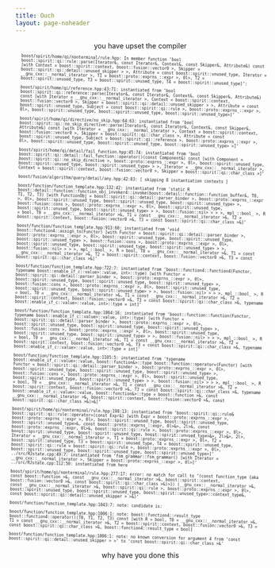 ```yaml
---
title: Ouch
layout: page-noheader
---
```


<style>
.main {
    text-align: center;
    position: relative;
}
.main h1 {
    transition: 300ms font-size;
    font-size: 150pt;
}
div.main div.admonition {
    position: fixed;
    top: 200px;
    left: 25px;
    right: 25px;
    transform: translateY(55px) rotate(5deg);
    margin: 0;
    animation: 500ms stamp both linear 1s;
    z-index: 10;
}

@keyframes stamp {
    from {
        opacity: 0;
        transform: scale(10);
    }
    10% {
        opacity: 1;
    }
    to {}
}

div.main div.admonition h1,
div.main div.admonition p {
    text-align: center;
}

@media (max-width: 415px) {
    div.main div.admonition h1 {
        font-size: 72pt;
    }
}
</style>

<div class='main' markdown='1'>

<div class="admonition" markdown='1'>
# 404

We couldn't find the page you were looking for.

You probably meant to go somewhere else.

Click a link above to try a different page
</div>


<p>you have upset the compiler</p>

</div>

<style>
    .code {
        font-size: 6pt;
        white-space: pre-line;
        text-align: left;
        animation: 300ms shake1 linear infinite;
    }

    @keyframes shake1 {
        2% {
            transform: translate(0.5px, -1.5px) rotate(-0.5deg);
        }
        4% {
            transform: translate(0.5px, 1.5px) rotate(1.5deg);
        }
        6% {
            transform: translate(1.5px, 1.5px) rotate(1.5deg);
        }
        8% {
            transform: translate(2.5px, 1.5px) rotate(0.5deg);
        }
        10% {
            transform: translate(0.5px, 2.5px) rotate(0.5deg);
        }
        12% {
            transform: translate(1.5px, 1.5px) rotate(0.5deg);
        }
        14% {
            transform: translate(0.5px, 0.5px) rotate(0.5deg);
        }
        16% {
            transform: translate(-1.5px, -0.5px) rotate(1.5deg);
        }
        18% {
            transform: translate(0.5px, 0.5px) rotate(1.5deg);
        }
        20% {
            transform: translate(2.5px, 2.5px) rotate(1.5deg);
        }
        22% {
            transform: translate(0.5px, -1.5px) rotate(1.5deg);
        }
        24% {
            transform: translate(-1.5px, 1.5px) rotate(-0.5deg);
        }
        26% {
            transform: translate(1.5px, 0.5px) rotate(1.5deg);
        }
        28% {
            transform: translate(-0.5px, -0.5px) rotate(-0.5deg);
        }
        30% {
            transform: translate(1.5px, -0.5px) rotate(-0.5deg);
        }
        32% {
            transform: translate(2.5px, -1.5px) rotate(1.5deg);
        }
        34% {
            transform: translate(2.5px, 2.5px) rotate(-0.5deg);
        }
        36% {
            transform: translate(0.5px, -1.5px) rotate(0.5deg);
        }
        38% {
            transform: translate(2.5px, -0.5px) rotate(-0.5deg);
        }
        40% {
            transform: translate(-0.5px, 2.5px) rotate(0.5deg);
        }
        42% {
            transform: translate(-1.5px, 2.5px) rotate(0.5deg);
        }
        44% {
            transform: translate(-1.5px, 1.5px) rotate(0.5deg);
        }
        46% {
            transform: translate(1.5px, -0.5px) rotate(-0.5deg);
        }
        48% {
            transform: translate(2.5px, -0.5px) rotate(0.5deg);
        }
        50% {
            transform: translate(-1.5px, 1.5px) rotate(0.5deg);
        }
        52% {
            transform: translate(-0.5px, 1.5px) rotate(0.5deg);
        }
        54% {
            transform: translate(-1.5px, 1.5px) rotate(0.5deg);
        }
        56% {
            transform: translate(0.5px, 2.5px) rotate(1.5deg);
        }
        58% {
            transform: translate(2.5px, 2.5px) rotate(0.5deg);
        }
        60% {
            transform: translate(2.5px, -1.5px) rotate(1.5deg);
        }
        62% {
            transform: translate(-1.5px, 0.5px) rotate(1.5deg);
        }
        64% {
            transform: translate(-1.5px, 1.5px) rotate(1.5deg);
        }
        66% {
            transform: translate(0.5px, 2.5px) rotate(1.5deg);
        }
        68% {
            transform: translate(2.5px, -1.5px) rotate(1.5deg);
        }
        70% {
            transform: translate(2.5px, 2.5px) rotate(0.5deg);
        }
        72% {
            transform: translate(-0.5px, -1.5px) rotate(1.5deg);
        }
        74% {
            transform: translate(-1.5px, 2.5px) rotate(1.5deg);
        }
        76% {
            transform: translate(-1.5px, 2.5px) rotate(1.5deg);
        }
        78% {
            transform: translate(-1.5px, 2.5px) rotate(0.5deg);
        }
        80% {
            transform: translate(-1.5px, 0.5px) rotate(-0.5deg);
        }
        82% {
            transform: translate(-1.5px, 0.5px) rotate(-0.5deg);
        }
        84% {
            transform: translate(-0.5px, 0.5px) rotate(1.5deg);
        }
        86% {
            transform: translate(2.5px, 1.5px) rotate(0.5deg);
        }
        88% {
            transform: translate(-1.5px, 0.5px) rotate(1.5deg);
        }
        90% {
            transform: translate(-1.5px, -0.5px) rotate(-0.5deg);
        }
        92% {
            transform: translate(-1.5px, -1.5px) rotate(1.5deg);
        }
        94% {
            transform: translate(0.5px, 0.5px) rotate(-0.5deg);
        }
        96% {
            transform: translate(2.5px, -0.5px) rotate(-0.5deg);
        }
        98% {
            transform: translate(-1.5px, -1.5px) rotate(-0.5deg);
        }
    }
</style>

<pre class='code'>boost/spirit/home/qi/nonterminal/rule.hpp: In member function ‘bool boost::spirit::qi::rule::parse(Iterator&, const Iterator&, Context&, const Skipper&, Attribute&) const [with Context = boost::spirit::context, boost::fusion::vector0 >, Skipper = boost::spirit::qi::detail::unused_skipper > >, Attribute = const boost::spirit::unused_type, Iterator = __gnu_cxx::__normal_iterator >, T1 = boost::proto::exprns_::expr >, 0l>, T2 = boost::spirit::unused_type, T3 = boost::spirit::unused_type, T4 = boost::spirit::unused_type]’:

    boost/spirit/home/qi/reference.hpp:43:71:   instantiated from ‘bool boost::spirit::qi::reference::parse(Iterator&, const Iterator&, Context&, const Skipper&, Attribute&) const [with Iterator = __gnu_cxx::__normal_iterator >, Context = boost::spirit::context, boost::fusion::vector0 >, Skipper = boost::spirit::qi::detail::unused_skipper > >, Attribute = const boost::spirit::unused_type, Subject = const boost::spirit::qi::rule >, boost::proto::exprns_::expr >, 0l>, boost::spirit::unused_type, boost::spirit::unused_type, boost::spirit::unused_type>]’

    boost/spirit/home/qi/directive/no_skip.hpp:64:63:   instantiated from ‘bool boost::spirit::qi::no_skip_directive::parse(Iterator&, const Iterator&, Context&, const Skipper&, Attribute&) const [with Iterator = __gnu_cxx::__normal_iterator >, Context = boost::spirit::context, boost::fusion::vector0 >, Skipper = boost::spirit::qi::char_class >, Attribute = const boost::spirit::unused_type, Subject = boost::spirit::qi::reference >, boost::proto::exprns_::expr >, 0l>, boost::spirit::unused_type, boost::spirit::unused_type, boost::spirit::unused_type> >]’

    boost/spirit/home/qi/detail/fail_function.hpp:45:74:   instantiated from ‘bool boost::spirit::qi::detail::fail_function::operator()(const Component&) const [with Component = boost::spirit::qi::no_skip_directive >, boost::proto::exprns_::expr >, 0l>, boost::spirit::unused_type, boost::spirit::unused_type, boost::spirit::unused_type> > >, Iterator = __gnu_cxx::__normal_iterator >, Context = boost::spirit::context, boost::fusion::vector0 >, Skipper = boost::spirit::qi::char_class >]’

    boost/fusion/algorithm/query/detail/any.hpp:42:83:   [ skipping 8 instantiation contexts ]

    boost/function/function_template.hpp:132:42:   instantiated from ‘static R boost::detail::function::function_obj_invoker4::invoke(boost::detail::function::function_buffer&, T0, T1, T2, T3) [with FunctionObj = boost::spirit::qi::detail::parser_binder >, boost::proto::exprns_::expr >, 0l>, boost::spirit::unused_type, boost::spirit::unused_type, boost::spirit::unused_type> >, boost::fusion::cons >, boost::proto::exprns_::expr >, 0l>, boost::spirit::unused_type, boost::spirit::unused_type, boost::spirit::unused_type> > >, boost::fusion::nil> > > >, mpl_::bool_ >, R = bool, T0 = __gnu_cxx::__normal_iterator >&, T1 = const __gnu_cxx::__normal_iterator >&, T2 = boost::spirit::context, boost::fusion::vector0 >&, T3 = const boost::spirit::qi::char_class >&]’

    boost/function/function_template.hpp:913:60:   instantiated from ‘void boost::function4::assign_to(Functor) [with Functor = boost::spirit::qi::detail::parser_binder >, boost::proto::exprns_::expr >, 0l>, boost::spirit::unused_type, boost::spirit::unused_type, boost::spirit::unused_type> >, boost::fusion::cons >, boost::proto::exprns_::expr >, 0l>, boost::spirit::unused_type, boost::spirit::unused_type, boost::spirit::unused_type> > >, boost::fusion::nil> > > >, mpl_::bool_ >, R = bool, T0 = __gnu_cxx::__normal_iterator >&, T1 = const __gnu_cxx::__normal_iterator >&, T2 = boost::spirit::context, boost::fusion::vector0 >&, T3 = const boost::spirit::qi::char_class >&]’

    boost/function/function_template.hpp:722:7:   instantiated from ‘boost::function4::function4(Functor, typename boost::enable_if_c::value>::value, int>::type) [with Functor = boost::spirit::qi::detail::parser_binder >, boost::proto::exprns_::expr >, 0l>, boost::spirit::unused_type, boost::spirit::unused_type, boost::spirit::unused_type> >, boost::fusion::cons >, boost::proto::exprns_::expr >, 0l>, boost::spirit::unused_type, boost::spirit::unused_type, boost::spirit::unused_type> > >, boost::fusion::nil> > > >, mpl_::bool_ >, R = bool, T0 = __gnu_cxx::__normal_iterator >&, T1 = const __gnu_cxx::__normal_iterator >&, T2 = boost::spirit::context, boost::fusion::vector0 >&, T3 = const boost::spirit::qi::char_class >&, typename boost::enable_if_c::value>::value, int>::type = int]’

    boost/function/function_template.hpp:1064:16:   instantiated from ‘boost::function::function(Functor, typename boost::enable_if_c::value>::value, int>::type) [with Functor = boost::spirit::qi::detail::parser_binder >, boost::proto::exprns_::expr >, 0l>, boost::spirit::unused_type, boost::spirit::unused_type, boost::spirit::unused_type> >, boost::fusion::cons >, boost::proto::exprns_::expr >, 0l>, boost::spirit::unused_type, boost::spirit::unused_type, boost::spirit::unused_type> > >, boost::fusion::nil> > > >, mpl_::bool_ >, R = bool, T0 = __gnu_cxx::__normal_iterator >&, T1 = const __gnu_cxx::__normal_iterator >&, T2 = boost::spirit::context, boost::fusion::vector0 >&, T3 = const boost::spirit::qi::char_class >&, typename boost::enable_if_c::value>::value, int>::type = int]’

    boost/function/function_template.hpp:1105:5:   instantiated from ‘typename boost::enable_if_c::value>::value, boost::function&>::type boost::function::operator=(Functor) [with Functor = boost::spirit::qi::detail::parser_binder >, boost::proto::exprns_::expr >, 0l>, boost::spirit::unused_type, boost::spirit::unused_type, boost::spirit::unused_type> >, boost::fusion::cons >, boost::proto::exprns_::expr >, 0l>, boost::spirit::unused_type, boost::spirit::unused_type, boost::spirit::unused_type> > >, boost::fusion::nil> > > >, mpl_::bool_ >, R = bool, T0 = __gnu_cxx::__normal_iterator >&, T1 = const __gnu_cxx::__normal_iterator >&, T2 = boost::spirit::context, boost::fusion::vector0 >&, T3 = const boost::spirit::qi::char_class >&, typename boost::enable_if_c::value>::value, boost::function&>::type = boost::function >&, const __gnu_cxx::__normal_iterator >&, boost::spirit::context, boost::fusion::vector0 >&, const boost::spirit::qi::char_class >&)>&]’

    boost/spirit/home/qi/nonterminal/rule.hpp:198:13:   instantiated from ‘boost::spirit::qi::rule& boost::spirit::qi::rule::operator=(const Expr&) [with Expr = boost::proto::exprns_::expr >, boost::proto::exprns_::expr >, 0l>, boost::spirit::unused_type, boost::spirit::unused_type, boost::spirit::unused_type>&, const boost::proto::exprns_::expr, 0l>&>, 2l>&, const boost::proto::exprns_::expr, 0l>&, boost::spirit::qi::rule >, boost::proto::exprns_::expr >, 0l>, boost::spirit::unused_type, boost::spirit::unused_type, boost::spirit::unused_type>&>, 2l>&>, 2l>, Iterator = __gnu_cxx::__normal_iterator >, T1 = boost::proto::exprns_::expr >, 0l>, T2 = boost::spirit::unused_type, T3 = boost::spirit::unused_type, T4 = boost::spirit::unused_type, boost::spirit::qi::rule = boost::spirit::qi::rule >, boost::proto::exprns_::expr >, 0l>, boost::spirit::unused_type, boost::spirit::unused_type, boost::spirit::unused_type>]’
    ../src/RJstate.cpp:49:7:   instantiated from ‘fsm_grammar::fsm_grammar() [with Iterator = __gnu_cxx::__normal_iterator >, Skipper = boost::proto::exprns_::expr >, 0l>]’
    ../src/RJstate.cpp:112:50:   instantiated from here

    boost/spirit/home/qi/nonterminal/rule.hpp:277:17: error: no match for call to ‘(const function_type {aka const boost::function >&, const __gnu_cxx::__normal_iterator >&, boost::spirit::context, boost::fusion::vector0 >&, const boost::spirit::qi::char_class >&)>}) (__gnu_cxx::__normal_iterator >&, const __gnu_cxx::__normal_iterator >&, boost::spirit::qi::rule >, boost::proto::exprns_::expr >, 0l>, boost::spirit::unused_type, boost::spirit::unused_type, boost::spirit::unused_type>::context_type&, const boost::spirit::qi::detail::unused_skipper > >&)’

    boost/function/function_template.hpp:1043:7: note: candidate is:

    boost/function/function_template.hpp:1006:1: note: boost::function4::result_type boost::function4::operator()(T0, T1, T2, T3) const [with R = bool, T0 = __gnu_cxx::__normal_iterator >&, T1 = const __gnu_cxx::__normal_iterator >&, T2 = boost::spirit::context, boost::fusion::vector0 >&, T3 = const boost::spirit::qi::char_class >&, boost::function4::result_type = bool]

    boost/function/function_template.hpp:1006:1: note:   no known conversion for argument 4 from ‘const boost::spirit::qi::detail::unused_skipper > >’ to ‘const boost::spirit::qi::char_class >&’</pre>

<div class="main">
    <p>why have you done this</p>
</div>
